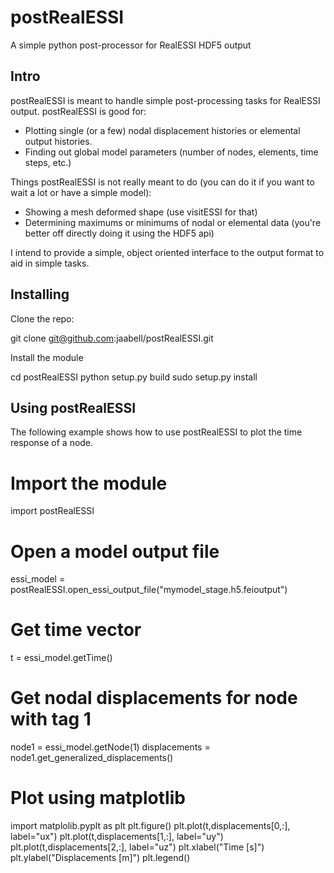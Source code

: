 # postRealESSI
A simple python post-processor for RealESSI HDF5 output

## Intro

postRealESSI is meant to handle simple post-processing tasks for RealESSI output. postRealESSI is good for:

* Plotting single (or a few) nodal displacement histories or elemental output histories.
* Finding out global model parameters (number of nodes, elements, time steps, etc.)

Things postRealESSI is not really meant to do (you can do it if you want to wait a lot or have a simple model):

* Showing a mesh deformed shape (use visitESSI for that)
* Determining maximums or minimums of nodal or elemental data (you're better off directly doing it using the HDF5 api)

I intend to provide a simple, object oriented interface to the output format to aid in simple tasks.

## Installing

Clone the repo:

   git clone git@github.com:jaabell/postRealESSI.git

Install the module

   cd postRealESSI
   python setup.py build
   sudo setup.py install
   
## Using postRealESSI

The following example shows how to use postRealESSI to plot the time response of a node.

  # Import the module
  import postRealESSI
  
  # Open a model output file
  essi_model = postRealESSI.open_essi_output_file("mymodel_stage.h5.feioutput")
  
  # Get time vector
  t = essi_model.getTime()
  
  # Get nodal displacements for node with tag 1
  node1 = essi_model.getNode(1)
  displacements = node1.get_generalized_displacements()
  
  # Plot using matplotlib
  import matplolib.pyplt as plt
  plt.figure()
  plt.plot(t,displacements[0,:], label="ux")
  plt.plot(t,displacements[1,:], label="uy")
  plt.plot(t,displacements[2,:], label="uz")
  plt.xlabel("Time [s]")
  plt.ylabel("Displacements [m]")
  plt.legend()
  
